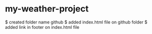 # my-weather-project
$ created folder name github
$ added index.html file on github folder
$ added link in footer on index.html file
